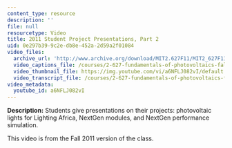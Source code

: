 ```yaml
---
content_type: resource
description: ''
file: null
resourcetype: Video
title: 2011 Student Project Presentations, Part 2
uid: 0e297b39-9c2e-db8e-452a-2d59a2f01084
video_files:
  archive_url: 'http://www.archive.org/download/MIT2.627F11/MIT2_627F11_proj02_300k.mp4 '
  video_captions_file: /courses/2-627-fundamentals-of-photovoltaics-fall-2013/8aaed854eaaa5d9daa9ce894a63fdbe9_a6NFLJ082vI.vtt
  video_thumbnail_file: https://img.youtube.com/vi/a6NFLJ082vI/default.jpg
  video_transcript_file: /courses/2-627-fundamentals-of-photovoltaics-fall-2013/fd4af19c3c88df229a31f8325b2a4606_a6NFLJ082vI.pdf
video_metadata:
  youtube_id: a6NFLJ082vI
---
```


**Description:** Students give presentations on their projects: photovoltaic lights for Lighting Africa, NextGen modules, and NextGen performance simulation.

This video is from the Fall 2011 version of the class.